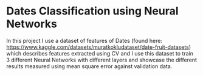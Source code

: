 # Dates Classification using Neural Networks

In this project I use a dataset of features of Dates (found here: https://www.kaggle.com/datasets/muratkokludataset/date-fruit-datasets)
which describes features extracted using CV and I use this dataset to train 3 different Neural Networks with different layers and showcase
the different results measured using mean square error against validation data.
